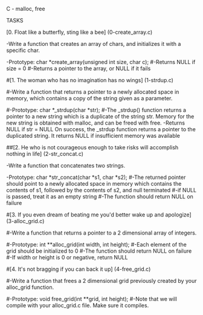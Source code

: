 C - malloc, free

TASKS

[0. Float like a butterfly, sting like a bee] (0-create_array.c)

-Write a function that creates an array of chars, and initializes it with a specific char.

-Prototype: char *create_array(unsigned int size, char c);
#-Returns NULL if size = 0
#-Returns a pointer to the array, or NULL if it fails

#[1. The woman who has no imagination has no wings] (1-strdup.c)

#-Write a function that returns a pointer to a newly allocated space in memory, which contains a copy of the string given as a parameter.

#-Prototype: char *_strdup(char *str);
#-The _strdup() function returns a pointer to a new string which is a duplicate of the string str. Memory for the new string is obtained with malloc, and can be freed with free.
-Returns NULL if str = NULL
On success, the _strdup function returns a pointer to the duplicated string. It returns NULL if insufficient memory was available


##[2. He who is not courageous enough to take risks will accomplish nothing in life] (2-str_concat.c)

-Write a function that concatenates two strings.

-Prototype: char *str_concat(char *s1, char *s2);
#-The returned pointer should point to a newly allocated space in memory which contains the contents of s1, followed by the contents of s2, and null terminated
#-if NULL is passed, treat it as an empty string
#-The function should return NULL on failure


#[3. If you even dream of beating me you'd better wake up and apologize] (3-alloc_grid.c)

#-Write a function that returns a pointer to a 2 dimensional array of integers.


#-Prototype: int **alloc_grid(int width, int height);
#-Each element of the grid should be initialized to 0
#-The function should return NULL on failure
#-If width or height is 0 or negative, return NULL



#[4. It's not bragging if you can back it up] (4-free_grid.c)


#-Write a function that frees a 2 dimensional grid previously created by your alloc_grid function.


#-Prototype: void free_grid(int **grid, int height);
#-Note that we will compile with your alloc_grid.c file. Make sure it compiles.
